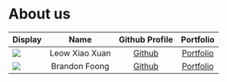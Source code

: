 # About us

Display | Name | Github Profile | Portfolio 
--------|:----:|:--------------:|:---------:
![](https://via.placeholder.com/100.png?text=Photo) | Leow Xiao Xuan | [Github](https://github.com/leowxx) | [Portfolio](docs/team/johndoe.md)
![](https://via.placeholder.com/100.png?text=Photo) | Brandon Foong | [Github](https://github.com/brandonfoong) | [Portfolio](docs/team/johndoe.md)